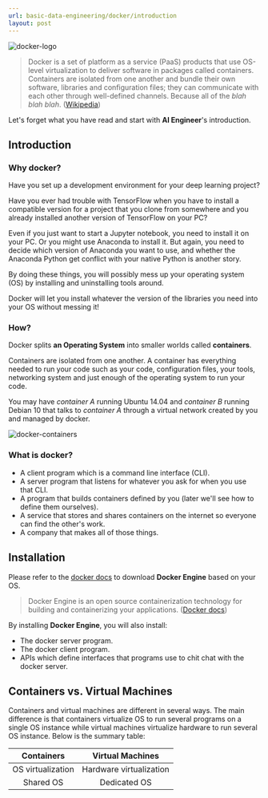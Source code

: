 ```yaml
---
url: basic-data-engineering/docker/introduction
layout: post
---
```


![docker-logo][docker-logo]

> Docker is a set of platform as a service (PaaS) products that use OS-level virtualization to deliver software in packages called containers. Containers are isolated from one another and bundle their own software, libraries and configuration files; they can communicate with each other through well-defined channels. Because all of the _blah blah blah_. ([Wikipedia](<https://en.wikipedia.org/wiki/Docker_(software)>))

Let's forget what you have read and start with **AI Engineer**'s introduction.

## Introduction

### Why docker?

Have you set up a development environment for your deep learning project?

Have you ever had trouble with TensorFlow when you have to install a compatible version for a project that you clone from somewhere and you already installed another version of TensorFlow on your PC?

Even if you just want to start a Jupyter notebook, you need to install it on your PC. Or you might use Anaconda to install it. But again, you need to decide which version of Anaconda you want to use, and whether the Anaconda Python get conflict with your native Python is another story.

By doing these things, you will possibly mess up your operating system (OS) by installing and uninstalling tools around.

Docker will let you install whatever the version of the libraries you need into your OS without messing it!

### How?

Docker splits **an Operating System** into smaller worlds called **containers**.

Containers are isolated from one another. A container has everything needed to run your code such as your code, configuration files, your tools, networking system and just enough of the operating system to run your code.

You may have _container A_ running Ubuntu 14.04 and _container B_ running Debian 10 that talks to _container A_ through a virtual network created by you and managed by docker.

![docker-containers][docker-containers]

### What is docker?

- A client program which is a command line interface (CLI).
- A server program that listens for whatever you ask for when you use that CLI.
- A program that builds containers defined by you (later we'll see how to define them ourselves).
- A service that stores and shares containers on the internet so everyone can find the other's work.
- A company that makes all of those things.

## Installation

Please refer to the [docker docs](https://docs.docker.com/engine/install/) to download **Docker Engine** based on your OS.

> Docker Engine is an open source containerization technology for building and containerizing your applications. ([Docker docs](https://docs.docker.com/engine/))

By installing **Docker Engine**, you will also install:

- The docker server program.
- The docker client program.
- APIs which define interfaces that programs use to chit chat with the docker server.

## Containers vs. Virtual Machines

Containers and virtual machines are different in several ways. The main difference is that containers virtualize OS to run several programs on a single OS instance while virtual machines virtualize hardware to run several OS instance. Below is the summary table:

|  **Containers**   |  **Virtual Machines**   |
| :---------------: | :---------------------: |
| OS virtualization | Hardware virtualization |
|     Shared OS     |      Dedicated OS       |

<!-- MARKDOWN LINKS & IMAGES -->

[docker-logo]: /assets/images/basic-data-engineering/docker/introduction/docker-logo-1200x630.png
[docker-containers]: /assets/images/basic-data-engineering/docker/introduction/docker-containers.png

